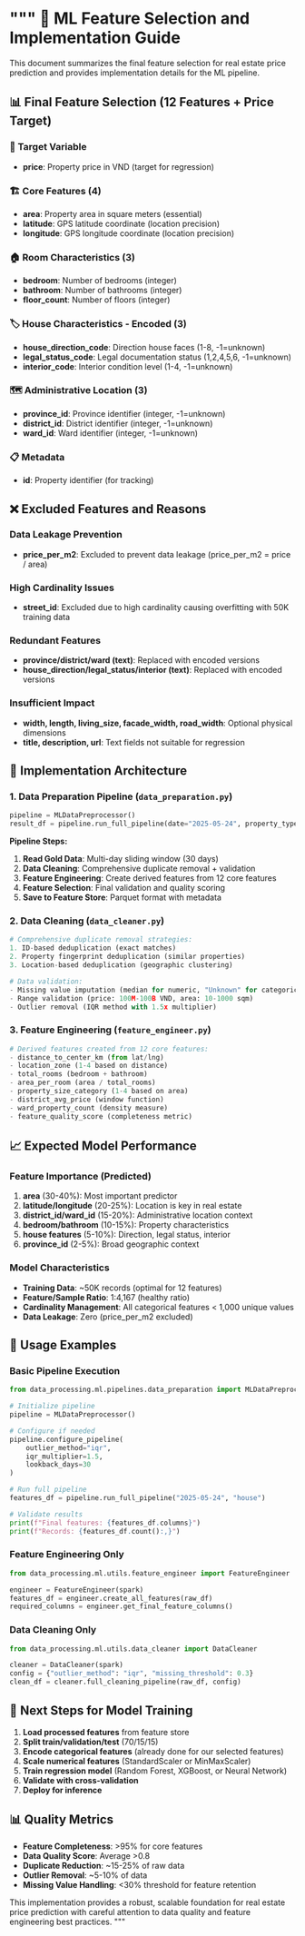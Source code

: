 """
🎯 ML Feature Selection and Implementation Guide
==============================================

This document summarizes the final feature selection for real estate price prediction
and provides implementation details for the ML pipeline.

## 📊 Final Feature Selection (12 Features + Price Target)

### 🎯 Target Variable

-   **price**: Property price in VND (target for regression)

### 🏗️ Core Features (4)

-   **area**: Property area in square meters (essential)
-   **latitude**: GPS latitude coordinate (location precision)
-   **longitude**: GPS longitude coordinate (location precision)

### 🏠 Room Characteristics (3)

-   **bedroom**: Number of bedrooms (integer)
-   **bathroom**: Number of bathrooms (integer)
-   **floor_count**: Number of floors (integer)

### 🏷️ House Characteristics - Encoded (3)

-   **house_direction_code**: Direction house faces (1-8, -1=unknown)
-   **legal_status_code**: Legal documentation status (1,2,4,5,6, -1=unknown)
-   **interior_code**: Interior condition level (1-4, -1=unknown)

### 🗺️ Administrative Location (3)

-   **province_id**: Province identifier (integer, -1=unknown)
-   **district_id**: District identifier (integer, -1=unknown)
-   **ward_id**: Ward identifier (integer, -1=unknown)

### 📋 Metadata

-   **id**: Property identifier (for tracking)

## ❌ Excluded Features and Reasons

### Data Leakage Prevention

-   **price_per_m2**: Excluded to prevent data leakage (price_per_m2 = price / area)

### High Cardinality Issues

-   **street_id**: Excluded due to high cardinality causing overfitting with 50K training data

### Redundant Features

-   **province/district/ward (text)**: Replaced with encoded versions
-   **house_direction/legal_status/interior (text)**: Replaced with encoded versions

### Insufficient Impact

-   **width, length, living_size, facade_width, road_width**: Optional physical dimensions
-   **title, description, url**: Text fields not suitable for regression

## 🔧 Implementation Architecture

### 1. Data Preparation Pipeline (`data_preparation.py`)

```python
pipeline = MLDataPreprocessor()
result_df = pipeline.run_full_pipeline(date="2025-05-24", property_type="house")
```

**Pipeline Steps:**

1. **Read Gold Data**: Multi-day sliding window (30 days)
2. **Data Cleaning**: Comprehensive duplicate removal + validation
3. **Feature Engineering**: Create derived features from 12 core features
4. **Feature Selection**: Final validation and quality scoring
5. **Save to Feature Store**: Parquet format with metadata

### 2. Data Cleaning (`data_cleaner.py`)

```python
# Comprehensive duplicate removal strategies:
1. ID-based deduplication (exact matches)
2. Property fingerprint deduplication (similar properties)
3. Location-based deduplication (geographic clustering)

# Data validation:
- Missing value imputation (median for numeric, "Unknown" for categorical)
- Range validation (price: 100M-100B VND, area: 10-1000 sqm)
- Outlier removal (IQR method with 1.5x multiplier)
```

### 3. Feature Engineering (`feature_engineer.py`)

```python
# Derived features created from 12 core features:
- distance_to_center_km (from lat/lng)
- location_zone (1-4 based on distance)
- total_rooms (bedroom + bathroom)
- area_per_room (area / total_rooms)
- property_size_category (1-4 based on area)
- district_avg_price (window function)
- ward_property_count (density measure)
- feature_quality_score (completeness metric)
```

## 📈 Expected Model Performance

### Feature Importance (Predicted)

1. **area** (30-40%): Most important predictor
2. **latitude/longitude** (20-25%): Location is key in real estate
3. **district_id/ward_id** (15-20%): Administrative location context
4. **bedroom/bathroom** (10-15%): Property characteristics
5. **house features** (5-10%): Direction, legal status, interior
6. **province_id** (2-5%): Broad geographic context

### Model Characteristics

-   **Training Data**: ~50K records (optimal for 12 features)
-   **Feature/Sample Ratio**: 1:4,167 (healthy ratio)
-   **Cardinality Management**: All categorical features < 1,000 unique values
-   **Data Leakage**: Zero (price_per_m2 excluded)

## 🚀 Usage Examples

### Basic Pipeline Execution

```python
from data_processing.ml.pipelines.data_preparation import MLDataPreprocessor

# Initialize pipeline
pipeline = MLDataPreprocessor()

# Configure if needed
pipeline.configure_pipeline(
    outlier_method="iqr",
    iqr_multiplier=1.5,
    lookback_days=30
)

# Run full pipeline
features_df = pipeline.run_full_pipeline("2025-05-24", "house")

# Validate results
print(f"Final features: {features_df.columns}")
print(f"Records: {features_df.count():,}")
```

### Feature Engineering Only

```python
from data_processing.ml.utils.feature_engineer import FeatureEngineer

engineer = FeatureEngineer(spark)
features_df = engineer.create_all_features(raw_df)
required_columns = engineer.get_final_feature_columns()
```

### Data Cleaning Only

```python
from data_processing.ml.utils.data_cleaner import DataCleaner

cleaner = DataCleaner(spark)
config = {"outlier_method": "iqr", "missing_threshold": 0.3}
clean_df = cleaner.full_cleaning_pipeline(raw_df, config)
```

## 🎯 Next Steps for Model Training

1. **Load processed features** from feature store
2. **Split train/validation/test** (70/15/15)
3. **Encode categorical features** (already done for our selected features)
4. **Scale numerical features** (StandardScaler or MinMaxScaler)
5. **Train regression model** (Random Forest, XGBoost, or Neural Network)
6. **Validate with cross-validation**
7. **Deploy for inference**

## 📊 Quality Metrics

-   **Feature Completeness**: >95% for core features
-   **Data Quality Score**: Average >0.8
-   **Duplicate Reduction**: ~15-25% of raw data
-   **Outlier Removal**: ~5-10% of data
-   **Missing Value Handling**: <30% threshold for feature retention

This implementation provides a robust, scalable foundation for real estate price prediction
with careful attention to data quality and feature engineering best practices.
"""
